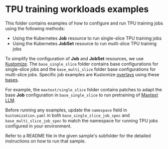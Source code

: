 # TPU training workloads examples

This folder contains examples of how to configure and run TPU training jobs using the following methods:
- Using the Kubernetes **Job** resource to run single-slice TPU training jobs
- Using the Kubernetes **JobSet** resource to run multi-slice TPU training jobs

To simplify the configuration of **Job** and **JobSet** resources, we use [Kustomize](https://kubernetes.io/docs/tasks/manage-kubernetes-objects/kustomization/). The `base_single_slice` folder contains base configurations for  single-slice jobs and the `base_multi_slice` folder base configurations for multi-slice jobs.  Specific job examples are Kustomize [overlays](https://kubernetes.io/docs/tasks/manage-kubernetes-objects/kustomization/#bases-and-overlays) using these [bases](https://kubernetes.io/docs/tasks/manage-kubernetes-objects/kustomization/#bases-and-overlays). 

For example, the `maxtext/single_slice` folder contains patches to adapt the base **Job** configuration in `base_single_slice`  to run pretraining of [Maxtext LLM](https://github.com/google/maxtext). 

Before running any examples, update the `namespace` field in `kustomization.yaml` in both `base_single_slice_job_spec` and `base_multi_slice_job_spec` to match the namespace for running TPU jobs configured in your environment. 

Refer to a README file in the given sample's subfolder for the detailed instructions on how to run that sample.



